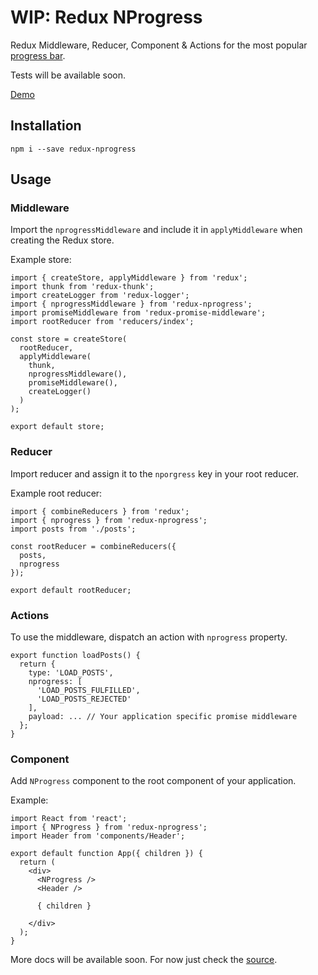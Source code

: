 # WIP: Redux NProgress

Redux Middleware, Reducer, Component & Actions for the most popular [progress bar](https://github.com/rstacruz/nprogress).

Tests will be available soon.

[Demo](http://jaredt67.github.io/redux-nprogress/)


## Installation

`npm i --save redux-nprogress`


## Usage

### Middleware

Import the `nprogressMiddleware` and include it in `applyMiddleware` when creating the Redux store.

Example store:

```
import { createStore, applyMiddleware } from 'redux';
import thunk from 'redux-thunk';
import createLogger from 'redux-logger';
import { nprogressMiddleware } from 'redux-nprogress';
import promiseMiddleware from 'redux-promise-middleware';
import rootReducer from 'reducers/index';

const store = createStore(
  rootReducer,
  applyMiddleware(
    thunk,
    nprogressMiddleware(),
    promiseMiddleware(),
    createLogger()
  )
);

export default store;
```


### Reducer

Import reducer and assign it to the `nporgress` key in your root reducer.

Example root reducer:

```
import { combineReducers } from 'redux';
import { nprogress } from 'redux-nprogress';
import posts from './posts';

const rootReducer = combineReducers({
  posts,
  nprogress
});

export default rootReducer;
```


### Actions

To use the middleware, dispatch an action with `nprogress` property.

```
export function loadPosts() {
  return {
    type: 'LOAD_POSTS',
    nprogress: [
      'LOAD_POSTS_FULFILLED',
      'LOAD_POSTS_REJECTED'
    ],
    payload: ... // Your application specific promise middleware
  };
}
```


### Component

Add `NProgress` component to the root component of your application.

Example:

```
import React from 'react';
import { NProgress } from 'redux-nprogress';
import Header from 'components/Header';

export default function App({ children }) {
  return (
    <div>
      <NProgress />
      <Header />

      { children }

    </div>
  );
}
```

More docs will be available soon.
For now just check the [source](https://github.com/jaredt67/redux-nprogress/tree/master/src).
